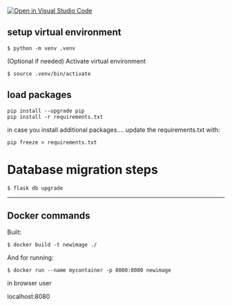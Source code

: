 [![Open in Visual Studio Code](https://classroom.github.com/assets/open-in-vscode-c66648af7eb3fe8bc4f294546bfd86ef473780cde1dea487d3c4ff354943c9ae.svg)](https://classroom.github.com/online_ide?assignment_repo_id=8146188&assignment_repo_type=AssignmentRepo)


## setup virtual environment

```
$ python -m venv .venv
```

(Optional if needed) Activate virtual environment

```
$ source .venv/bin/activate
```

## load packages

```
pip install --upgrade pip
pip install -r requirements.txt

```

in case you install additional packages.... update the requirements.txt with:

```
pip freeze > requirements.txt

```

# Database migration steps

```
$ flask db upgrade
```

---
## Docker commands

Built:


```
$ docker build -t newimage ./  
```

And for running:

```
$ docker run --name mycontainer -p 8080:8080 newimage
```

in browser user

localhost:8080
